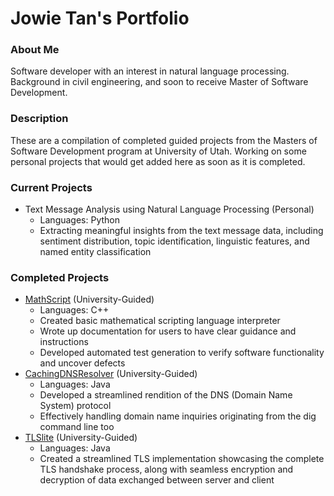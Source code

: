 # Jowie Tan's Portfolio #
### About Me ###
<p>
Software developer with an interest in natural language processing. Background in civil engineering, and soon to receive Master of Software Development.
</p>

### Description ### 
<p>
These are a compilation of completed guided projects from the Masters of Software Development program at University of Utah.
Working on some personal projects that would get added here as soon as it is completed.
</p>


### Current Projects ###
* Text Message Analysis using Natural Language Processing (Personal)
    - Languages: Python
    - Extracting meaningful insights from the text message data, including sentiment distribution, topic identification, linguistic features, and named entity classification

### Completed Projects ###
* [MathScript](Mathscript) (University-Guided)
    - Languages: C++
    - Created basic mathematical scripting language interpreter
    - Wrote up documentation for users to have clear guidance and instructions
    - Developed automated test generation to verify software functionality and uncover defects
* [CachingDNSResolver](CachingDNSResolver) (University-Guided)
    - Languages: Java
    - Developed a streamlined rendition of the DNS (Domain Name System) protocol
    - Effectively handling domain name inquiries originating from the dig command line too
* [TLSlite](TLSlite) (University-Guided)
    - Languages: Java
    - Created a streamlined TLS implementation showcasing the complete TLS handshake process, along with seamless encryption and decryption of data exchanged between server and client

